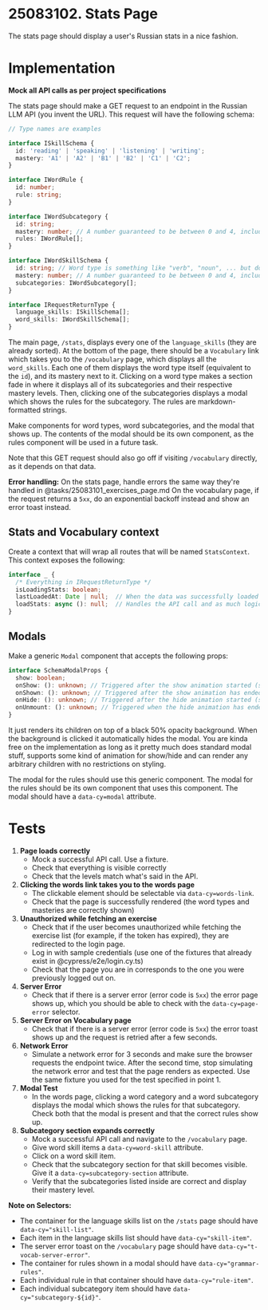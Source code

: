 # 25083102. Stats Page

The stats page should display a user's Russian stats in a nice fashion.

# Implementation

**Mock all API calls as per project specifications**

The stats page should make a GET request to an endpoint in the Russian LLM API (you invent the URL). This request will have the following schema:

```ts
// Type names are examples

interface ISkillSchema {
  id: 'reading' | 'speaking' | 'listening' | 'writing';
  mastery: 'A1' | 'A2' | 'B1' | 'B2' | 'C1' | 'C2';
}

interface IWordRule {
  id: number;
  rule: string;
}

interface IWordSubcategory {
  id: string;
  mastery: number; // A number guaranteed to be between 0 and 4, included.
  rules: IWordRule[];
}

interface IWordSkillSchema {
  id: string; // Word type is something like "verb", "noun", ... but do not type it as an enum.
  mastery: number; // A number guaranteed to be between 0 and 4, included.
  subcategories: IWordSubcategory[];
}

interface IRequestReturnType {
  language_skills: ISkillSchema[];
  word_skills: IWordSkillSchema[];
}
```

The main page, `/stats`, displays every one of the `language_skills` (they are already sorted). At the bottom of the page, there should be a `Vocabulary` link which takes you to the `/vocabulary` page, which displays all the `word_skills`. Each one of them displays the word type itself (equivalent to the `id`), and its mastery next to it. Clicking on a word type makes a section fade in where it displays all of its subcategories and their respective mastery levels. Then, clicking one of the subcategories displays a modal which shows the rules for the subcategory. The rules are markdown-formatted strings.

Make components for word types, word subcategories, and the modal that shows up. The contents of the modal should be its own component, as the rules component will be used in a future task.

Note that this GET request should also go off if visiting `/vocabulary` directly, as it depends on that data.

**Error handling:** On the stats page, handle errors the same way they're handled in @tasks/25083101_exercises_page.md
On the vocabulary page, if the request returns a `5xx`, do an exponential backoff instead and show an error toast instead.

## Stats and Vocabulary context

Create a context that will wrap all routes that will be named `StatsContext`. This context exposes the following:

```ts
interface _ {
  /* Everything in IRequestReturnType */
  isLoadingStats: boolean;
  lastLoadedAt: Date | null;  // When the data was successfully loaded
  loadStats: async (): null;  // Handles the API call and as much logic as it can behind it, pretty much.
}
```

## Modals

Make a generic `Modal` component that accepts the following props:

```ts
interface SchemaModalProps {
  show: boolean;
  onShow: (): unknown; // Triggered after the show animation started (show has just turned `true` when it was `false`).
  onShown: (): unknown; // Triggered after the show animation has ended
  onHide: (): unknown; // Triggered after the hide animation started (show has just turned `false` when it was `true`), or when an action happened that makes the modal close (e.g. click outside the background).
  onUnmount: (): unknown; // Triggered when the hide animation has ended.
}
```

It just renders its children on top of a black 50% opacity background. When the background is clicked it automatically hides the modal. You are kinda free on the implementation as long as it pretty much does standard modal stuff, supports some kind of animation for show/hide and can render any arbitrary children with no restrictions on styling.

The modal for the rules should use this generic component. The modal for the rules should be its own component that uses this component. The modal should have a `data-cy=modal` attribute.

# Tests

1. **Page loads correctly**
   - Mock a successful API call. Use a fixture.
   - Check that everything is visible correctly
   - Check that the levels match what's said in the API.
2. **Clicking the words link takes you to the words page**
   - The clickable element should be selectable via `data-cy=words-link`.
   - Check that the page is successfully rendered (the word types and masteries are correctly shown)
3. **Unauthorized while fetching an exercise**
   - Check that if the user becomes unauthorized while fetching the exercise list (for example, if the token has expired), they are redirected to the login page.
   - Log in with sample credentials (use one of the fixtures that already exist in @cypress/e2e/login.cy.ts)
   - Check that the page you are in corresponds to the one you were previously logged out on.
4. **Server Error**
   - Check that if there is a server error (error code is `5xx`) the error page shows up, which you should be able to check with the `data-cy=page-error` selector.
5. **Server Error on Vocabulary page**
   - Check that if there is a server error (error code is `5xx`) the error toast shows up and the request is retried after a few seconds.
6. **Network Error**
   - Simulate a network error for 3 seconds and make sure the browser requests the endpoint twice. After the second time, stop simulating the network error and test that the page renders as expected. Use the same fixture you used for the test specified in point 1.
7. **Modal Test**
   - In the words page, clicking a word category and a word subcategory displays the modal which shows the rules for that subcategory. Check both that the modal is present and that the correct rules show up.
8. **Subcategory section expands correctly**
   - Mock a successful API call and navigate to the `/vocabulary` page.
   - Give word skill items a `data-cy=word-skill` attribute.
   - Click on a word skill item.
   - Check that the subcategory section for that skill becomes visible. Give it a `data-cy=subcategory-section` attribute.
   - Verify that the subcategories listed inside are correct and display their mastery level.

**Note on Selectors:**

- The container for the language skills list on the `/stats` page should have `data-cy="skill-list"`.
- Each item in the language skills list should have `data-cy="skill-item"`.
- The server error toast on the `/vocabulary` page should have `data-cy="t-vocab-server-error"`.
- The container for rules shown in a modal should have `data-cy="grammar-rules"`.
- Each individual rule in that container should have `data-cy="rule-item"`.
- Each individual subcategory item should have `data-cy="subcategory-${id}"`.
